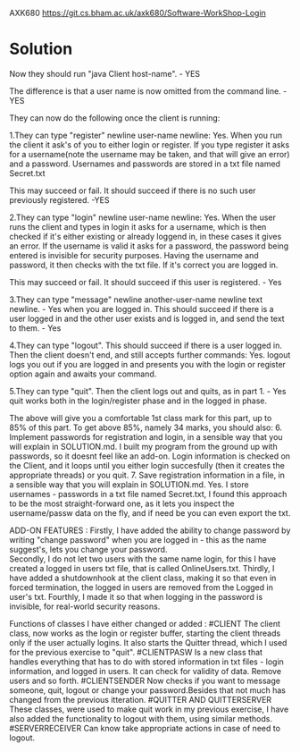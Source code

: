 AXK680
https://git.cs.bham.ac.uk/axk680/Software-WorkShop-Login

# Solution
Now they should run "java Client host-name". - YES

The difference is that a user name is now omitted from the command line. - YES

They can now do the following once the client is running:

1.They can type "register" newline user-name newline:
Yes. When you run the client it ask's of you to either login or register. If you type register it asks for a username(note the username may be taken, and that will give an error) and a password.
Usernames and passwords are stored in a txt file named Secret.txt

This may succeed or fail. It should succeed if there is no such user previously registered. -YES

2.They can type "login" newline user-name newline:
Yes. When the user runs the client and types in login it asks for a username, which is then checked if it's either existing or already loggend in, in these cases it gives an error.
If the username is valid it asks for a password, the password being entered is invisible for security purposes. Having the username and password, it then checks with the txt file.
If it's correct you are logged in.

This may succeed or fail. It should succeed if this user is registered. - Yes

3.They can type "message" newline another-user-name newline text newline. - Yes when you are logged in.
This should succeed if there is a user logged in and the other user exists and is logged in, and send the text to them. - Yes

4.They can type "logout". This should succeed if there is a user logged in. Then the client doesn't end, and still accepts further commands:
Yes. logout logs you out if you are logged in and presents you with the login or register option again and awaits your command.

5.They can type "quit". Then the client logs out and quits, as in part 1. - Yes quit works both in the login/register phase and in the logged in phase.

The above will give you a comfortable 1st class mark for this part, up to 85% of this part.
To get above 85%, namely 34 marks, you should also:
6. Implement passwords for registration and login, in a sensible
  way that you will explain in SOLUTION.md.
  I built my program from the ground up with passwords, so it doesnt feel like an add-on. Login information is checked on the Client, and it loops until you either login succesfully (then it creates the appropriate threads) or you quit.
7. Save registration information in a file, in a sensible way that
  you will explain in SOLUTION.md.
  Yes. I store usernames - passwords in a txt file named Secret.txt, I found this approach to be the most straight-forward one, as it lets you inspect the username/passw data on the fly, and if need be you can even export the txt.
  
ADD-ON FEATURES : 
Firstly, I have added the ability to change password by writing "change password" when you are logged in - this as the name suggest's, lets you change your password.  
Secondly, I do not let two users with the same name login, for this I have created a logged in users txt file, that is called OnlineUsers.txt.
Thirdly, I have added a shutdownhook at the client class, making it so that even in forced termination, the logged in users are removed from the Logged in user's txt.
Fourthly, I made it so that when logging in the password is invisible, for real-world security reasons.

Functions of classes I have either changed or added :
#CLIENT
The client class, now works as the login or register buffer, starting the client threads only if the user actually logins.
It also starts the Quitter thread, which I used for the previous exercise to "quit".
#CLIENTPASW
Is a new class that handles everything that has to do with stored information in txt files - login information, and logged in users. It can check for validity of data. Remove users and so forth.
#CLIENTSENDER
Now checks if you want to message someone, quit, logout or change your password.Besides that not much has changed from the previous itteration.
#QUITTER AND QUITTERSERVER
These classes, were used to make quit work in my previous exercise, I have also added the functionality to logout with them, using similar methods.
#SERVERRECEIVER
Can know take appropriate actions in case of need to logout.
